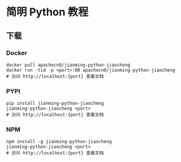 # 简明 Python 教程

## 下载

### Docker

```
docker pull apachecn0/jianming-python-jiaocheng
docker run -tid -p <port>:80 apachecn0/jianming-python-jiaocheng
# 访问 http://localhost:{port} 查看文档
```

### PYPI

```
pip install jianming-python-jiaocheng
jianming-python-jiaocheng <port>
# 访问 http://localhost:{port} 查看文档
```

### NPM

```
npm install -g jianming-python-jiaocheng
jianming-python-jiaocheng <port>
# 访问 http://localhost:{port} 查看文档
```